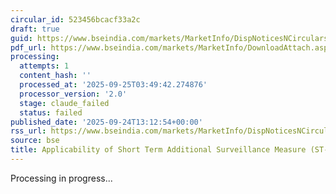 ```yaml
---
circular_id: 523456bcacf33a2c
draft: true
guid: https://www.bseindia.com/markets/MarketInfo/DispNoticesNCirculars.aspx?Noticeid={EE3A26E1-60B2-42C1-8DAE-5360762E0267}&noticeno=20250924-46&dt=09/24/2025&icount=46&totcount=75&flag=0
pdf_url: https://www.bseindia.com/markets/MarketInfo/DownloadAttach.aspx?id=20250924-46&attachedId=842805c0-2eff-40c1-970a-e91cb71dca9c
processing:
  attempts: 1
  content_hash: ''
  processed_at: '2025-09-25T03:49:42.274876'
  processor_version: '2.0'
  stage: claude_failed
  status: failed
published_date: '2025-09-24T13:12:54+00:00'
rss_url: https://www.bseindia.com/markets/MarketInfo/DispNoticesNCirculars.aspx?Noticeid={EE3A26E1-60B2-42C1-8DAE-5360762E0267}&noticeno=20250924-46&dt=09/24/2025&icount=46&totcount=75&flag=0
source: bse
title: Applicability of Short Term Additional Surveillance Measure (ST-ASM)
---
```


Processing in progress...